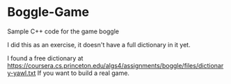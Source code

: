 # Boggle-Game
Sample C++ code for the game boggle

I did this as an exercise, it doesn't have a full dictionary in it yet.

I found a free dictionary at https://coursera.cs.princeton.edu/algs4/assignments/boggle/files/dictionary-yawl.txt If you want to build a real game.
